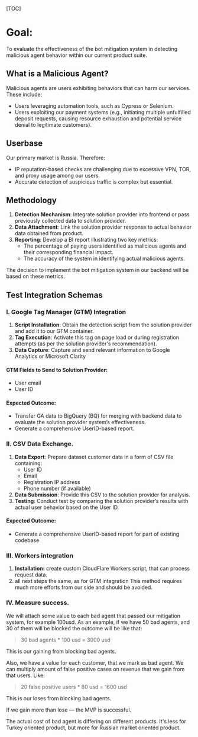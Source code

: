 [TOC]
# Goal:
To evaluate the effectiveness of the bot mitigation system in detecting malicious agent behavior within our current product suite.

## What is a Malicious Agent?
Malicious agents are users exhibiting behaviors that can harm our services. These include:
- Users leveraging automation tools, such as Cypress or Selenium.
- Users exploiting our payment systems (e.g., initiating multiple unfulfilled deposit requests, causing resource exhaustion and potential service denial to legitimate customers).
## Userbase
Our primary market is Russia. Therefore:
- IP reputation-based checks are challenging due to excessive VPN, TOR, and proxy usage among our users.
- Accurate detection of suspicious traffic is complex but essential.
## Methodology

1. **Detection Mechanism**: Integrate solution provider into frontend or pass previously collected data to solution provider.
2. **Data Attachment**: Link the solution provider response to actual behavior data obtained from product.
3. **Reporting**: Develop a BI report illustrating two key metrics:
	- The percentage of paying users identified as malicious agents and their corresponding financial impact.
    - The accuracy of the system in identifying actual malicious agents.

The decision to implement the bot mitigation system in our backend will be based on these metrics.

## Test Integration Schemas
### I. Google Tag Manager (GTM) Integration
1. **Script Installation**: Obtain the detection script from the solution provider and add it to our GTM container.
2. **Tag Execution**: Activate this tag on page load or during registration attempts (as per the solution provider's recommendation).
3. **Data Capture**: Capture and send relevant information to Google Analytics or Microsoft Clarity
#### GTM Fields to Send to Solution Provider:
- User email
- User ID
#### Expected Outcome:
- Transfer GA data to BigQuery (BQ) for merging with backend data to evaluate the solution provider system’s effectiveness.
- Generate a comprehensive UserID-based report.
### II. CSV Data Exchange.

1. **Data Export**: Prepare dataset customer data in a form of CSV file containing:
    - User ID
    - Email
    - Registration IP address
    - Phone number (if available)
2. **Data Submission**: Provide this CSV to the solution provider for analysis.
3. **Testing**: Conduct test by comparing the solution provider’s results with actual user behavior based on the User ID.
#### Expected Outcome:
- Generate a comprehensive UserID-based report for part of existing codebase

### III. Workers integration
1. **Installation:** create custom CloudFlare Workers script, that can process request data.
2. all next steps the same, as for GTM integration
This method requires much more efforts from our side and should be avoided.


### IV. Measure success.
We will attach some value to each bad agent that passed our mitigation system, for example 100usd. As an example, if we have 50 bad agents, and 30 of them will be blocked the outcome will be like that:

> 30 bad agents * 100 usd = 3000 usd

This is our gaining from blocking bad agents.

Also, we have a value for each customer, that we mark as bad agent. We can multiply amount of false positive cases on revenue that we gain from that users. Like:

> 20 false positive users * 80 usd = 1600 usd

This is our loses from blocking bad agents.

If we gain more than lose — the MVP is successful.

The actual cost of bad agent is differing on different products. It's less for Turkey oriented product, but more for Russian market oriented product.